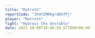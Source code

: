 ```yaml
---
title: "Matroth"
reportCode: "3hHY2MRKgrdDkTPj"
player: "Matroth"
fight: "Hydross the Unstable"
date: 2021-10-06T18:48:50.877000+00:00
---
```

